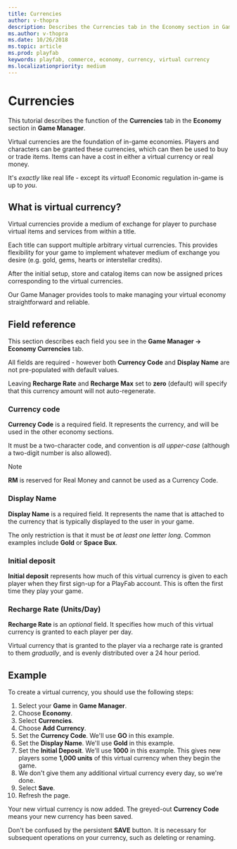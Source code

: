 ```yaml
---
title: Currencies
author: v-thopra
description: Describes the Currencies tab in the Economy section in Game Manager, and how to configure Virtual Currency.
ms.author: v-thopra
ms.date: 10/26/2018
ms.topic: article
ms.prod: playfab
keywords: playfab, commerce, economy, currency, virtual currency
ms.localizationpriority: medium
---
```


# Currencies

This tutorial describes the function of the **Currencies** tab in the **Economy** section in **Game Manager**.

Virtual currencies are the foundation of in-game economies. Players and characters can be granted these currencies, which can then be used to buy or trade items. Items can have a cost in either a virtual currency or real money.

It's *exactly* like real life - except its *virtual*! Economic regulation in-game is up to *you*.

## What is virtual currency?

Virtual currencies provide a medium of exchange for player to purchase virtual items and services from within a title.

Each title can support multiple arbitrary virtual currencies. This provides flexibility for your game to implement whatever medium of exchange you desire (e.g. gold, gems, hearts or interstellar credits).

After the initial setup, store and catalog items can now be assigned prices corresponding to the virtual currencies.

Our Game Manager provides tools to make managing your virtual economy straightforward and reliable.

## Field reference

This section describes each field you see in the **Game Manager -> Economy Currencies** tab.

All fields are required - however both **Currency Code** and **Display Name** are not pre-populated with default values.

Leaving **Recharge Rate** and **Recharge Max** set to **zero** (default) will specify that this currency amount will not auto-regenerate.

### Currency code

**Currency Code** is a required field. It represents the currency, and will be used in the other economy sections.

It must be a two-character code, and convention is *all upper-case* (although a two-digit number is also allowed).

> [!NOTE]
> **RM** is reserved for Real Money and cannot be used as a Currency Code.

### Display Name

**Display Name** is a required field. It represents the name that is attached to the currency that is typically displayed to the user in your game.

The only restriction is that it must be *at least one letter long*. Common examples include **Gold** or **Space Bux**.

### Initial deposit

**Initial deposit** represents how much of this virtual currency is given to each player when they first sign-up for a PlayFab account. This is often the first time they play your game.

### Recharge Rate (Units/Day)

**Recharge Rate** is an *optional* field. It specifies how much of this virtual currency is granted to each player per day.

Virtual currency that is granted to the player via a recharge rate is granted to them *gradually*, and is evenly distributed over a 24 hour period.

## Example

To create a virtual currency, you should use the following steps:

1. Select your **Game** in **Game Manager**.
2. Choose **Economy**.
3. Select **Currencies**.
4. Choose **Add Currency**.
5. Set the **Currency Code**. We'll use **GO** in this example.
6. Set the **Display Name**. We'll use **Gold** in this example.
7. Set the **Initial Deposit**. We'll use **1000** in this example. This gives new players some **1,000 units** of this virtual currency when they begin the game.
8. We don't give them any additional virtual currency every day, so we're done.
9. Select **Save**.
10. Refresh the page.

Your new virtual currency is now added. The greyed-out **Currency Code** means your new currency has been saved.

Don't be confused by the persistent **SAVE** button. It is necessary for subsequent operations on your currency, such as deleting or renaming.

